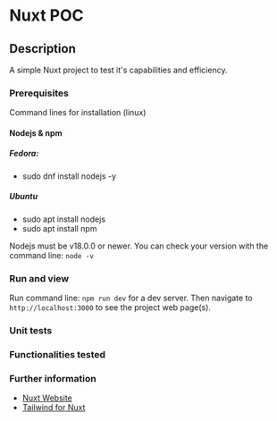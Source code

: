 # Nuxt POC

## Description
A simple Nuxt project to test it's capabilities and efficiency.

### Prerequisites
Command lines for installation (linux)

#### Nodejs & npm
##### Fedora:
- sudo dnf install nodejs -y
##### Ubuntu
- sudo apt install nodejs
- sudo apt install npm

Nodejs must be v18.0.0 or newer. You can check your version with the command line: `node -v`

### Run and view
Run command line: `npm run dev` for a dev server.
Then navigate to `http://localhost:3000` to see the project web page(s).

### Unit tests

### Functionalities tested

### Further information
- [Nuxt Website](https://nuxt.com/)
- [Tailwind for Nuxt](https://tailwindcss.nuxtjs.org/getting-started/installation)
